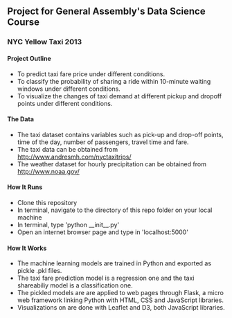 ## Project for General Assembly's Data Science Course
### NYC Yellow Taxi 2013
#### Project Outline
* To predict taxi fare price under different conditions.
* To classify the probability of sharing a ride within 10-minute waiting windows under different conditions.
* To visualize the changes of taxi demand at different pickup and dropoff points under different conditions.

#### The Data
* The taxi dataset contains variables such as pick-up and drop-off points, time of the day, number of passengers, travel time and fare.
* The taxi data can be obtained from http://www.andresmh.com/nyctaxitrips/
* The weather dataset for hourly precipitation can be obtained from http://www.noaa.gov/

#### How It Runs 
* Clone this repository
* In terminal, navigate to the directory of this repo folder on your local machine
* In terminal, type 'python \_\_init\_\_.py'
* Open an internet browser page and type in 'localhost:5000'

#### How It Works
* The machine learning models are trained in Python and exported as pickle .pkl files.
* The taxi fare prediction model is a regression one and the taxi shareabiliy model is a classification one.
* The pickled models are are applied to web pages through Flask, a micro web framework linking Python with HTML, CSS and JavaScript libraries.
* Visualizations on are done with Leaflet and D3, both JavaScript libraries.
